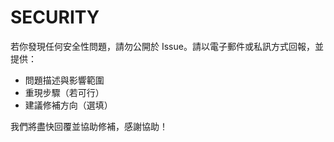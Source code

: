 # SECURITY

若你發現任何安全性問題，請勿公開於 Issue。請以電子郵件或私訊方式回報，並提供：
- 問題描述與影響範圍
- 重現步驟（若可行）
- 建議修補方向（選填）

我們將盡快回覆並協助修補，感謝協助！

